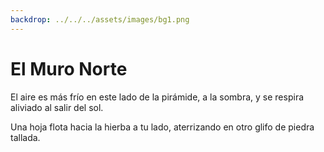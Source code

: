 ```yaml
---
backdrop: ../../../assets/images/bg1.png
---
```


# El Muro Norte

El aire es más frío en este lado de la pirámide, a la sombra, y se respira aliviado al salir del sol.

Una hoja flota hacia la hierba a tu lado, aterrizando en otro glifo de piedra tallada.

<Item id="6" />

<Page url="5" instructions="Otro enigma. Su guía proporciona otra pista: '2: Usando el parámetro Measure, puede medir la velocidad de este'" action="Caminar hacia el oeste" condition="6" />
